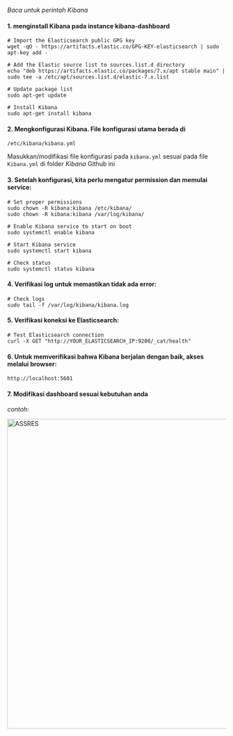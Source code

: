 *Baca untuk perintah Kibana*

#### 1. menginstall Kibana pada instance kibana-dashboard <br>
```ubuntu 22.04
# Import the Elasticsearch public GPG key
wget -qO - https://artifacts.elastic.co/GPG-KEY-elasticsearch | sudo apt-key add -

# Add the Elastic source list to sources.list.d directory
echo "deb https://artifacts.elastic.co/packages/7.x/apt stable main" | sudo tee -a /etc/apt/sources.list.d/elastic-7.x.list

# Update package list
sudo apt-get update

# Install Kibana
sudo apt-get install kibana
```

#### 2. Mengkonfigurasi Kibana. File konfigurasi utama berada di <br>
```/etc/kibana/kibana.yml``` <br>

Masukkan/modifikasi file konfigurasi pada ```kibana.yml``` sesuai pada file ```Kibana.yml``` di folder *Kibana* Github ini

#### 3. Setelah konfigurasi, kita perlu mengatur permission dan memulai service: <br>

```
# Set proper permissions
sudo chown -R kibana:kibana /etc/kibana/
sudo chown -R kibana:kibana /var/log/kibana/

# Enable Kibana service to start on boot
sudo systemctl enable kibana

# Start Kibana service
sudo systemctl start kibana

# Check status
sudo systemctl status kibana
```

#### 4. Verifikasi log untuk memastikan tidak ada error: <br>
```
# Check logs
sudo tail -f /var/log/kibana/kibana.log
```

#### 5. Verifikasi koneksi ke Elasticsearch:
```
# Test Elasticsearch connection
curl -X GET "http://YOUR_ELASTICSEARCH_IP:9200/_cat/health"
```

#### 6. Untuk memverifikasi bahwa Kibana berjalan dengan baik, akses melalui browser: <br>
```
http://localhost:5601
```

#### 7. Modifikasi dashboard sesuai kebutuhan anda
*contoh:*

<img width="713" alt="ASSRES" src="https://github.com/user-attachments/assets/71e12d4d-a886-4d2e-983d-b0f744a40f16" />
